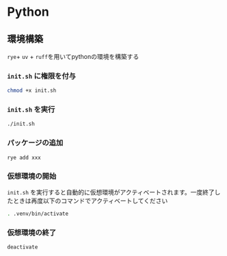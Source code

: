 # Python

## 環境構築
`rye`+ `uv` + `ruff`を用いてpythonの環境を構築する


### `init.sh` に権限を付与
```sh
chmod +x init.sh
```

###  `init.sh` を実行
```sh
./init.sh
```

### パッケージの追加
```
rye add xxx
```

### 仮想環境の開始
`init.sh` を実行すると自動的に仮想環境がアクティベートされます。一度終了したときは再度以下のコマンドでアクティベートしてください
```sh
. .venv/bin/activate
```

### 仮想環境の終了
```sh
deactivate
```